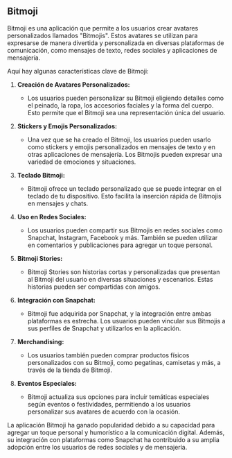 ## Bitmoji

Bitmoji es una aplicación que permite a los usuarios crear avatares personalizados llamados "Bitmojis". Estos avatares se utilizan para expresarse de manera divertida y personalizada en diversas plataformas de comunicación, como mensajes de texto, redes sociales y aplicaciones de mensajería.

Aquí hay algunas características clave de Bitmoji:

1. **Creación de Avatares Personalizados:**
   - Los usuarios pueden personalizar su Bitmoji eligiendo detalles como el peinado, la ropa, los accesorios faciales y la forma del cuerpo. Esto permite que el Bitmoji sea una representación única del usuario.

2. **Stickers y Emojis Personalizados:**
   - Una vez que se ha creado el Bitmoji, los usuarios pueden usarlo como stickers y emojis personalizados en mensajes de texto y en otras aplicaciones de mensajería. Los Bitmojis pueden expresar una variedad de emociones y situaciones.

3. **Teclado Bitmoji:**
   - Bitmoji ofrece un teclado personalizado que se puede integrar en el teclado de tu dispositivo. Esto facilita la inserción rápida de Bitmojis en mensajes y chats.

4. **Uso en Redes Sociales:**
   - Los usuarios pueden compartir sus Bitmojis en redes sociales como Snapchat, Instagram, Facebook y más. También se pueden utilizar en comentarios y publicaciones para agregar un toque personal.

5. **Bitmoji Stories:**
   - Bitmoji Stories son historias cortas y personalizadas que presentan al Bitmoji del usuario en diversas situaciones y escenarios. Estas historias pueden ser compartidas con amigos.

6. **Integración con Snapchat:**
   - Bitmoji fue adquirida por Snapchat, y la integración entre ambas plataformas es estrecha. Los usuarios pueden vincular sus Bitmojis a sus perfiles de Snapchat y utilizarlos en la aplicación.

7. **Merchandising:**
   - Los usuarios también pueden comprar productos físicos personalizados con su Bitmoji, como pegatinas, camisetas y más, a través de la tienda de Bitmoji.

8. **Eventos Especiales:**
   - Bitmoji actualiza sus opciones para incluir temáticas especiales según eventos o festividades, permitiendo a los usuarios personalizar sus avatares de acuerdo con la ocasión.

La aplicación Bitmoji ha ganado popularidad debido a su capacidad para agregar un toque personal y humorístico a la comunicación digital. Además, su integración con plataformas como Snapchat ha contribuido a su amplia adopción entre los usuarios de redes sociales y de mensajería.
